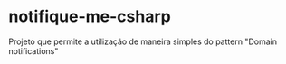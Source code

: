 # notifique-me-csharp
Projeto que permite a utilização de maneira simples do pattern "Domain notifications"
